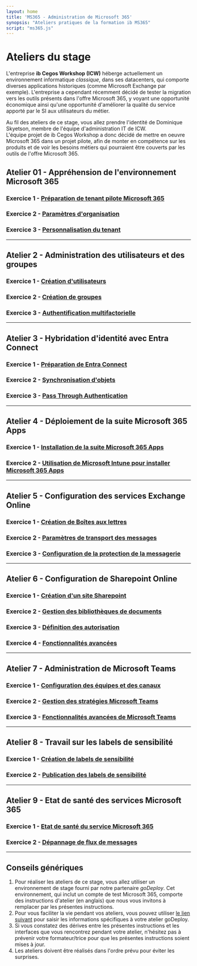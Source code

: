 ```yaml
---
layout: home
title: 'MS365 - Administration de Microsoft 365'
synopsis: "Ateliers pratiques de la formation ib MS365"
script: "ms365.js"
---
```

# Ateliers du stage
L'entreprise **ib Cegos Workshop (ICW)** héberge actuellement un environnement informatique *classique*, dans ses datacenters, qui comporte diverses applications historiques (comme Microsoft Exchange par exemple). L'entreprise a cependant récemment décidé de tester la migration vers les outils présents dans l'offre Microsoft 365, y voyant une opportunité économique ainsi qu'une opportunité d'améliorer la qualité du service apporté par le SI aux utilisateurs du métier.  

Au fil des ateliers de ce stage, vous allez prendre l'identité de Dominique Skyetson, membre de l'équipe d'administration IT de ICW.  
L'équipe projet de ib Cegos Workshop a donc décidé de mettre en oeuvre Microsoft 365 dans un projet pilote, afin de monter en compétence sur les produits et de voir les besoins métiers qui pourraient être couverts par les outils de l'offre Microsoft 365.  

## Atelier 01 - Appréhension de l'environnement Microsoft 365
### Exercice 1 - [Préparation de tenant pilote Microsoft 365](lab1e1)
### Exercice 2 - [Paramètres d'organisation](lab1e2)
### Exercice 3 - [Personnalisation du tenant](lab1e3)
___
## Atelier 2 - Administration des utilisateurs et des groupes
### Exercice 1 - [Création d'utilisateurs](lab2e1)
### Exercice 2 - [Création de groupes](lab2e2)
### Exercice 3 - [Authentification multifactorielle](lab2e3)
___
## Atelier 3 - Hybridation d'identité avec Entra Connect
### Exercice 1 - [Préparation de Entra Connect](lab3e1)
### Exercice 2 - [Synchronisation d'objets](lab3e2)
### Exercice 3 - [Pass Through Authentication](lab3e3)
___
## Atelier 4 - Déploiement de la suite Microsoft 365 Apps
### Exercice 1 - [Installation de la suite Microsoft 365 Apps](lab4e1)
### Exercice 2 - [Utilisation de Microsoft Intune pour installer Microsoft 365 Apps](lab4e2)
___
## Atelier 5 - Configuration des services Exchange Online
### Exercice 1 - [Création de Boîtes aux lettres](lab5e1)
### Exercice 2 - [Paramètres de transport des messages](lab5e2)
### Exercice 3 - [Configuration de la protection de la messagerie](lab5e3)
___
## Atelier 6 - Configuration de Sharepoint Online
### Exercice 1 - [Création d'un site Sharepoint](lab6e1)
### Exercice 2 - [Gestion des bibliothèques de documents](lab6e2)
### Exercice 3 - [Définition des autorisation](lab6e3)
### Exercice 4 - [Fonctionnalités avancées](lab6e4)
___
## Atelier 7 - Administration de Microsoft Teams
### Exercice 1 - [Configuration des équipes et des canaux](lab7e1)
### Exercice 2 - [Gestion des stratégies Microsoft Teams](lab7e2)
### Exercice 3 - [Fonctionnalités avancées de Microsoft Teams](lab7e3)
___
## Atelier 8 - Travail sur les labels de sensibilité
### Exercice 1 - [Création de labels de sensibilité](lab8e1)
### Exercice 2 - [Publication des labels de sensibilité](lab8e2)
___
## Atelier 9 - Etat de santé des services Microsoft 365
### Exercice 1 - [Etat de santé du service Microsoft 365](lab9e1)
### Exercice 2 - [Dépannage de flux de messages](lab9e2)
___
## Conseils génériques
1. Pour réaliser les ateliers de ce stage, vous allez utiliser un environnement de stage fourni par notre partenaire *goDeploy*. Cet environnement, qui inclut un compte de test Microsoft 365, comporte des instructions d'atelier (en anglais) que nous vous invitons à remplacer par les présentes instructions.
1. Pour vous faciliter la vie pendant vos ateliers, vous pouvez utiliser <a href="#" onclick="document.getElementById('domainInput').style.display = 'block';return false">le lien suivant</a> pour saisir les informations spécifiques à votre atelier goDeploy.
1. Si vous constatez des dérives entre les présentes instructions et les interfaces que vous rencontrez pendant votre atelier, n'hésitez pas à prévenir votre formateur/trice pour que les présentes instructions soient mises à jour.  
1. Les ateliers doivent être réalisés dans l'ordre prévu pour éviter les surprises.